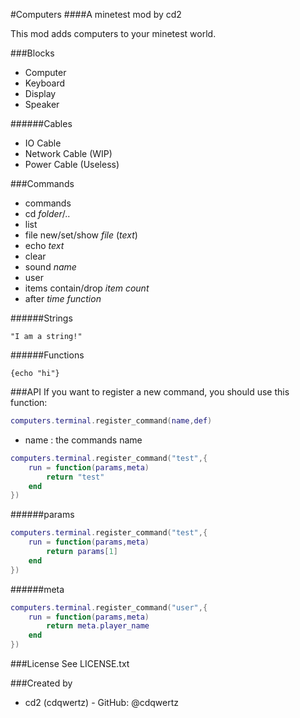 #Computers
####A minetest mod by cd2

This mod adds computers to your minetest world.

###Blocks
- Computer
- Keyboard
- Display
- Speaker

######Cables
- IO Cable
- Network Cable (WIP)
- Power Cable (Useless)

###Commands
- commands
- cd *folder*/..
- list
- file new/set/show *file* (*text*)
- echo *text*
- clear
- sound *name*
- user
- items contain/drop *item* *count*
- after *time* *function*

######Strings

```
"I am a string!"
```

######Functions

```
{echo "hi"}
```

###API
If you want to register a new command, you should use this function:
```lua
computers.terminal.register_command(name,def)
```
- name : the commands name

```lua
computers.terminal.register_command("test",{
	run = function(params,meta)
		return "test"
	end
})
```

######params

```lua
computers.terminal.register_command("test",{
	run = function(params,meta)
		return params[1]
	end
})
```

######meta

```lua
computers.terminal.register_command("user",{
	run = function(params,meta)
		return meta.player_name
	end
})
```

###License
See LICENSE.txt

###Created by
- cd2 (cdqwertz) - GitHub: @cdqwertz

